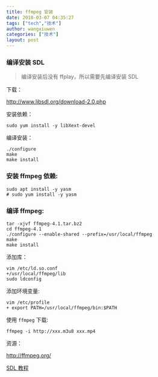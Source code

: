 ```yaml
---
title: ffmpeg 安装
date: 2018-03-07 04:35:27
tags: ["tech","技术"]
author: wangxiuwen
categories: ["技术"]
layout: post
---
```


### 编译安装 SDL

> 编译安装后没有 ffplay，所以需要先编译安装 SDL

下载：

<http://www.libsdl.org/download-2.0.php>

安装依赖：

```
sudo yum install -y libXext-devel
```

编译安装：

```
./configure
make
make install
```

### 安装 ffmpeg 依赖:

```
sudo apt install -y yasm
# sudo yum install -y yasm
```


### 编译 ffmpeg:


```
tar -xjvf ffmpeg-4.1.tar.bz2
cd ffmpeg-4.1
./configure --enable-shared --prefix=/usr/local/ffmpeg 
make
make install
```

添加库：

```
vim /etc/ld.so.conf
+/usr/local/ffmpeg/lib
sudo ldconfig
```


添加环境变量:


```
vim /etc/profile
+ export PATH=/usr/local/ffmpeg/bin:$PATH
```

使用 `ffmpeg` 下载:

```
ffmpeg -i http://xxx.m3u8 xxx.mp4
```


资源：

<http://ffmpeg.org/>

[SDL 教程](http://kelvmiao.info/sdl-tutorial-cn/)